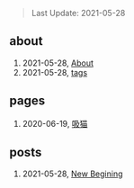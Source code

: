 > Last Update: 2021-05-28

## about
1. 2021-05-28, [About](about/me.md)
1. 2021-05-28, [tags](about/tags.md)
## pages
1. 2020-06-19, [吸猫](pages/吸猫.md)
## posts
1. 2021-05-28, [New Begining](posts/bookmarks.md)